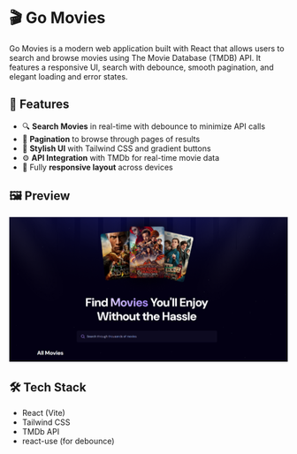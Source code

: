 # 🎬 Go Movies

Go Movies is a modern web application built with React that allows users to search and browse movies using The Movie Database (TMDB) API. It features a responsive UI, search with debounce, smooth pagination, and elegant loading and error states.

## 🚀 Features

- 🔍 **Search Movies** in real-time with debounce to minimize API calls
- 📄 **Pagination** to browse through pages of results
- 🎨 **Stylish UI** with Tailwind CSS and gradient buttons
- ⚙️ **API Integration** with TMDb for real-time movie data
- 📱 Fully **responsive layout** across devices

## 🖼 Preview

![Go Movies Screenshot](./src/assets/screenshot.png)

## 🛠 Tech Stack

- React (Vite)
- Tailwind CSS
- TMDb API
- react-use (for debounce)
